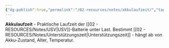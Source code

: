 ```yaml
---
{"dg-publish":true,"permalink":"/02-resources/notes/akkulaufzeit/","tags":["batterie/dauer","usv/versorgungszeit","hardware"],"noteIcon":"","updated":"2025-09-05T10:12:28.000+02:00"}
---
```



**Akkulaufzeit** - Praktische Laufzeit der [[02 - RESOURCES/Notes/USV\|USV]]-Batterie unter Last.
Bestimmt [[02 - RESOURCES/Notes/Unterstützungszeit\|Unterstützungszeit]] - hängt ab von Akku-Zustand, Alter, Temperatur.